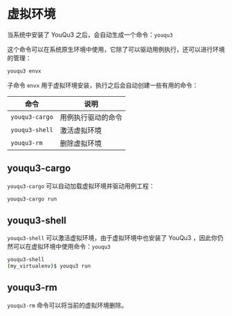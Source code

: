# 虚拟环境

当系统中安装了 YouQu3 之后，会自动生成一个命令：`youqu3`

这个命令可以在系统原生环境中使用，它除了可以驱动用例执行，还可以进行环境的管理：

```bash
youqu3 envx
```

子命令 `envx` 用于虚拟环境安装，执行之后会自动创建一些有用的命令：

| 命令           | 说明               |
| -------------- | ------------------ |
| `youqu3-cargo` | 用例执行驱动的命令 |
| `youqu3-shell` | 激活虚拟环境       |
| `youqu3-rm`    | 删除虚拟环境       |

## youqu3-cargo

`youqu3-cargo` 可以自动加载虚拟环境并驱动用例工程：

```bash
youqu3-cargo run
```

## youqu3-shell

`youqu3-shell` 可以激活虚拟环境，由于虚拟环境中也安装了 YouQu3 ，因此你仍然可以在虚拟环境中使用命令：`youqu3`

```bash
youqu3-shell
(my_virtualenv)$ youqu3 run
```

## youqu3-rm

`youqu3-rm` 命令可以将当前的虚拟环境删除。
